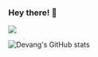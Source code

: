 ### Hey there! 👋
![](https://komarev.com/ghpvc/?username=djrobin17&style=flat-square&color=blueviolet)

![Devang's GitHub stats](https://github-readme-stats.vercel.app/api?username=djrobin17&show_icons=true&theme=midnight-purple&count_private=true)

<!-- ![Top Langs](https://github-readme-stats.vercel.app/api/top-langs/?username=djrobin17&layout=compact&langs_count=8&theme=midnight-purple&count_private=true)
 -->
<!--
**djrobin17/djrobin17** is a ✨ _special_ ✨ repository because its `README.md` (this file) appears on your GitHub profile.

Here are some ideas to get you started:

- 🔭 I’m currently working on ...
- 🌱 I’m currently learning ...
- 👯 I’m looking to collaborate on ...
- 🤔 I’m looking for help with ...
- 💬 Ask me about ...
- 📫 How to reach me: ...
- 😄 Pronouns: ...
- ⚡ Fun fact: ...
-->
